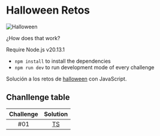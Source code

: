 # Halloween Retos
![Halloween]()

¿How does that work?

Require Node.js v20.13.1

* `npm install` to install the dependencies
* `npm run dev` to run development mode of every challenge

Solución a los retos de [halloween](https://halloween.dev/) con JavaScript.


## Chanllenge table

| Challenge |                                 Solution                                   |
| :-------: |:--------------------------------------------------------------------------: |
|    #01    | [TS](challenges/challenge-01/index.js) |